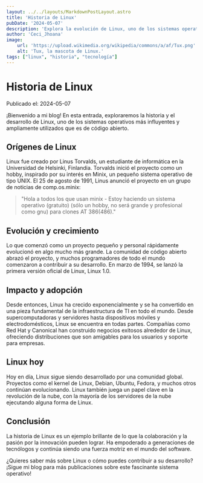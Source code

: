 ```yaml
---
layout: ../../layouts/MarkdownPostLayout.astro
title: 'Historia de Linux'
pubDate: '2024-05-07'
description: 'Explora la evolución de Linux, uno de los sistemas operativos de código abierto más influyentes.'
author: 'Ceci_Jhoana'
image:
    url: 'https://upload.wikimedia.org/wikipedia/commons/a/af/Tux.png'
    alt: 'Tux, la mascota de Linux.'
tags: ["linux", "historia", "tecnología"]
---
```

# Historia de Linux

Publicado el: 2024-05-07

¡Bienvenido a mi blog! En esta entrada, exploraremos la historia y el desarrollo de Linux, uno de los sistemas operativos más influyentes y ampliamente utilizados que es de código abierto.

## Orígenes de Linux

Linux fue creado por Linus Torvalds, un estudiante de informática en la Universidad de Helsinki, Finlandia. Torvalds inició el proyecto como un hobby, inspirado por su interés en Minix, un pequeño sistema operativo de tipo UNIX. El 25 de agosto de 1991, Linus anunció el proyecto en un grupo de noticias de comp.os.minix:

> "Hola a todos los que usan minix - Estoy haciendo un sistema operativo (gratuito) (sólo un hobby, no será grande y profesional como gnu) para clones AT 386(486)."

## Evolución y crecimiento

Lo que comenzó como un proyecto pequeño y personal rápidamente evolucionó en algo mucho más grande. La comunidad de código abierto abrazó el proyecto, y muchos programadores de todo el mundo comenzaron a contribuir a su desarrollo. En marzo de 1994, se lanzó la primera versión oficial de Linux, Linux 1.0.

## Impacto y adopción

Desde entonces, Linux ha crecido exponencialmente y se ha convertido en una pieza fundamental de la infraestructura de TI en todo el mundo. Desde supercomputadoras y servidores hasta dispositivos móviles y electrodomésticos, Linux se encuentra en todas partes. Compañías como Red Hat y Canonical han construido negocios exitosos alrededor de Linux, ofreciendo distribuciones que son amigables para los usuarios y soporte para empresas.

## Linux hoy

Hoy en día, Linux sigue siendo desarrollado por una comunidad global. Proyectos como el kernel de Linux, Debian, Ubuntu, Fedora, y muchos otros continúan evolucionando. Linux también juega un papel clave en la revolución de la nube, con la mayoría de los servidores de la nube ejecutando alguna forma de Linux.

## Conclusión

La historia de Linux es un ejemplo brillante de lo que la colaboración y la pasión por la innovación pueden lograr. Ha empoderado a generaciones de tecnólogos y continúa siendo una fuerza motriz en el mundo del software.

¿Quieres saber más sobre Linux o cómo puedes contribuir a su desarrollo? ¡Sigue mi blog para más publicaciones sobre este fascinante sistema operativo!